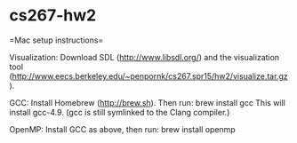 # cs267-hw2

=Mac setup instructions=

Visualization: Download SDL (http://www.libsdl.org/) and the visualization tool (http://www.eecs.berkeley.edu/~penpornk/cs267.spr15/hw2/visualize.tar.gz).

GCC: Install Homebrew (http://brew.sh).  Then run:
  brew install gcc
This will install gcc-4.9.  (gcc is still symlinked to the Clang compiler.)

OpenMP: Install GCC as above, then run:
  brew install openmp